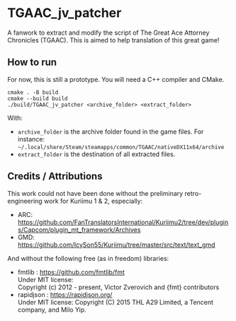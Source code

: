 # TGAAC_jv_patcher

A fanwork to extract and modify the script of The Great Ace Attorney Chronicles (TGAAC).
This is aimed to help translation of this great game!

## How to run

For now, this is still a prototype. You will need a C++ compiler and CMake.

```
cmake . -B build
cmake --build build
./build/TGAAC_jv_patcher <archive_folder> <extract_folder>
```
With:
- `archive_folder` is the archive folder found in the game files.
  For instance: `~/.local/share/Steam/steamapps/common/TGAAC/nativeDX11x64/archive`
- `extract_folder` is the destination of all extracted files.


## Credits / Attributions

This work could not have been done without the preliminary
retro-engineering work for Kuriimu 1 & 2, especially:
- ARC: https://github.com/FanTranslatorsInternational/Kuriimu2/tree/dev/plugins/Capcom/plugin_mt_framework/Archives
- GMD: https://github.com/IcySon55/Kuriimu/tree/master/src/text/text_gmd

And without the following free (as in freedom) libraries:
- fmtlib : https://github.com/fmtlib/fmt  
  Under MIT license:  
  Copyright (c) 2012 - present, Victor Zverovich and {fmt} contributors
- rapidjson : https://rapidjson.org/  
  Under MIT license:
  Copyright (C) 2015 THL A29 Limited, a Tencent company, and Milo Yip.
